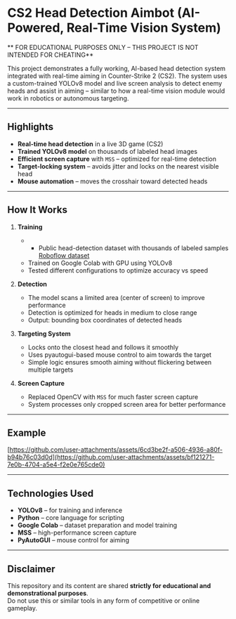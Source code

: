 # CS2 Head Detection Aimbot (AI-Powered, Real-Time Vision System)

** FOR EDUCATIONAL PURPOSES ONLY – THIS PROJECT IS NOT INTENDED FOR CHEATING**

This project demonstrates a fully working, AI-based head detection system integrated with real-time aiming in Counter-Strike 2 (CS2). The system uses a custom-trained YOLOv8 model and live screen analysis to detect enemy heads and assist in aiming – similar to how a real-time vision module would work in robotics or autonomous targeting.

---

## Highlights

- **Real-time head detection** in a live 3D game (CS2)  
- **Trained YOLOv8 model** on thousands of labeled head images  
- **Efficient screen capture** with `MSS` – optimized for real-time detection  
- **Target-locking system** – avoids jitter and locks on the nearest visible head  
- **Mouse automation** – moves the crosshair toward detected heads    

---

## How It Works

1. **Training**  
   - - Public head-detection dataset with thousands of labeled samples [Roboflow dataset](https://universe.roboflow.com/yolov10-i15mj/headshot-yxiei/browse)
   - Trained on Google Colab with GPU using YOLOv8  
   - Tested different configurations to optimize accuracy vs speed

2. **Detection**  
   - The model scans a limited area (center of screen) to improve performance  
   - Detection is optimized for heads in medium to close range  
   - Output: bounding box coordinates of detected heads

3. **Targeting System**  
   - Locks onto the closest head and follows it smoothly  
   - Uses pyautogui-based mouse control to aim towards the target  
   - Simple logic ensures smooth aiming without flickering between multiple targets

4. **Screen Capture**  
   - Replaced OpenCV with `MSS` for much faster screen capture  
   - System processes only cropped screen area for better performance

---

## Example 

[https://github.com/user-attachments/assets/6cd3be2f-a506-4936-a80f-b94b76c03d0d](https://github.com/user-attachments/assets/bf121271-7e0b-4704-a5e4-f2e0e765cde0)

---

## Technologies Used

- **YOLOv8** – for training and inference  
- **Python** – core language for scripting  
- **Google Colab** – dataset preparation and model training  
- **MSS** – high-performance screen capture  
- **PyAutoGUI** – mouse control for aiming  

---

## Disclaimer

This repository and its content are shared **strictly for educational and demonstrational purposes**.  
Do not use this or similar tools in any form of competitive or online gameplay.


